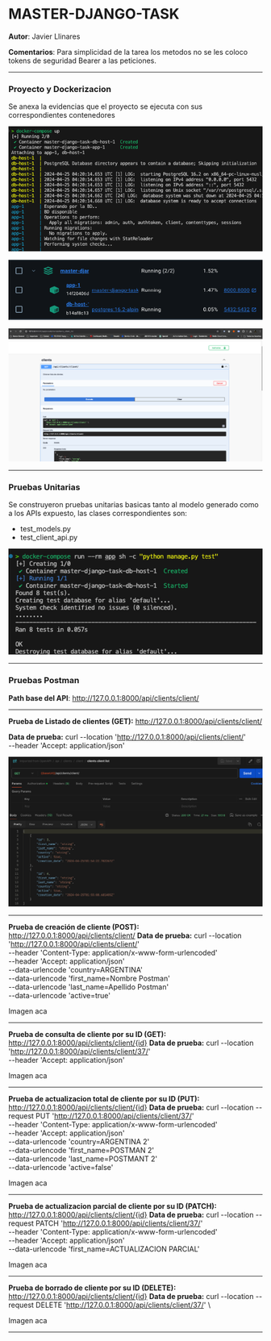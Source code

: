 # MASTER-DJANGO-TASK

**Autor**: Javier Llinares

**Comentarios**: Para simplicidad de la tarea los metodos no se les coloco tokens de seguridad Bearer a las peticiones.


------------

### Proyecto y Dockerizacion

Se anexa la evidencias que el proyecto se ejecuta con sus correspondientes contenedores

![Imagen compose](images/Evidencias-Compose.png?raw=true)

![Imagen docker](images/Evidencia-Docker-Desk.png?raw=true)

![Imagen swagger](images/Evidencia-Swagger.png?raw=true)


------------

### Pruebas Unitarias

Se construyeron pruebas unitarias basicas tanto al modelo generado como a los APIs expuesto, las clases correspondientes son:

- test_models.py
- test_client_api.py

![Imagen pruebas](images/Evidencias-Pruebas-Unitarias.png?raw=true)

------------

### Pruebas Postman

**Path base del API**: http://127.0.0.1:8000/api/clients/client/


------------


**Prueba de Listado de clientes (GET):** http://127.0.0.1:8000/api/clients/client/

**Data de prueba:**
curl --location 'http://127.0.0.1:8000/api/clients/client/' \
--header 'Accept: application/json' 

![Imagen pruebas](images/Prueba-Lista-Cliente.png?raw=true)

------------
**Prueba de creación de cliente (POST):** http://127.0.0.1:8000/api/clients/client/
**Data de prueba:**
curl --location 'http://127.0.0.1:8000/api/clients/client/' \
--header 'Content-Type: application/x-www-form-urlencoded' \
--header 'Accept: application/json' \
--data-urlencode 'country=ARGENTINA' \
--data-urlencode 'first_name=Nombre Postman' \
--data-urlencode 'last_name=Apellido Postman' \
--data-urlencode 'active=true'

Imagen aca

------------

**Prueba de consulta de cliente por su ID (GET):** http://127.0.0.1:8000/api/clients/client/{id}
**Data de prueba:**
curl --location 'http://127.0.0.1:8000/api/clients/client/37/' \
--header 'Accept: application/json' 

Imagen aca

------------

**Prueba de actualizacion total de cliente por su ID (PUT):** http://127.0.0.1:8000/api/clients/client/{id}
**Data de prueba:**
curl --location --request PUT 'http://127.0.0.1:8000/api/clients/client/37/' \
--header 'Content-Type: application/x-www-form-urlencoded' \
--header 'Accept: application/json' \
--data-urlencode 'country=ARGENTINA 2' \
--data-urlencode 'first_name=POSTMAN 2' \
--data-urlencode 'last_name=POSTMANT 2' \
--data-urlencode 'active=false'

Imagen aca

------------

**Prueba de actualizacion parcial de cliente por su ID (PATCH):** http://127.0.0.1:8000/api/clients/client/{id}
**Data de prueba:**
curl --location --request PATCH 'http://127.0.0.1:8000/api/clients/client/37/' \
--header 'Content-Type: application/x-www-form-urlencoded' \
--header 'Accept: application/json' \
--data-urlencode 'first_name=ACTUALIZACION PARCIAL'

Imagen aca

------------

**Prueba de borrado de cliente por su ID (DELETE):** http://127.0.0.1:8000/api/clients/client/{id}
**Data de prueba:**
curl --location --request DELETE 'http://127.0.0.1:8000/api/clients/client/37/' \

Imagen aca


------------


